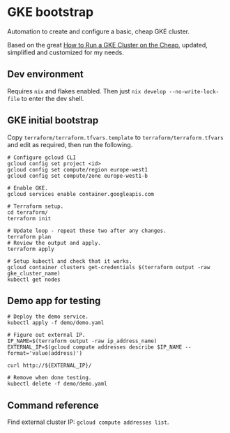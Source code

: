 # GKE bootstrap

Automation to create and configure a basic, cheap GKE cluster.

Based on the great [How to Run a GKE Cluster on the Cheap](https://github.com/murphye/cheap-gke-cluster/), updated, simplified and customized for my needs.

## Dev environment

Requires `nix` and flakes enabled. Then just `nix develop --no-write-lock-file` to enter the dev shell.

## GKE initial bootstrap

Copy `terraform/terraform.tfvars.template` to `terraform/terraform.tfvars` and edit as required, then run the following.

```shell
# Configure gcloud CLI
gcloud config set project <id>
gcloud config set compute/region europe-west1
gcloud config set compute/zone europe-west1-b

# Enable GKE.
gcloud services enable container.googleapis.com

# Terraform setup.
cd terraform/
terraform init

# Update loop - repeat these two after any changes.
terraform plan
# Review the output and apply.
terraform apply

# Setup kubectl and check that it works.
gcloud container clusters get-credentials $(terraform output -raw gke_cluster_name)
kubectl get nodes
```

## Demo app for testing

```shell
# Deploy the demo service.
kubectl apply -f demo/demo.yaml

# Figure out external IP. 
IP_NAME=$(terraform output -raw ip_address_name)
EXTERNAL_IP=$(gcloud compute addresses describe $IP_NAME --format='value(address)')

curl http://${EXTERNAL_IP}/

# Remove when done testing.
kubectl delete -f demo/demo.yaml
```

## Command reference

Find external cluster IP: `gcloud compute addresses list`.
